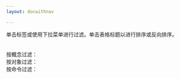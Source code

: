```yaml
---
layout: docwithnav

---
```

<script language="JavaScript">

var dropDownsPopulated = false;

jqueryDefer(initLogic);

function initLogic() {
    $( document ).ready(function() {
      // 当文档加载时，获取元数据 JSON，并启动 tbl 渲染
      $.get("/metadata.txt", function(data, status) {
        metadata = $.parseJSON(data);
        metadata.pages.sort(dynamicSort("t"));
        mainLogic()
        $(window).bind( 'hashchange', function(e) {
          mainLogic();
        });
      });
    });
}

function mainLogic()
{
  // 如果有标签过滤器，则更改表格/下拉输出
  if (!dropDownsPopulated) populateDropdowns();
  var tag=window.location.hash.replace("#","");
  if(tag) {
    tag = $.trim(tag);
    for (i=0;i<tagName.length;i++) {
      querystringTag = tagName[i] + "=";
      if (tag.indexOf(querystringTag) > -1)
      {
        console.log("in mainLog: querystringTag of " + querystringTag + " matches tag of " + tag);
        tag = tag.replace(querystringTag,"");
        selectDropDown(tagName[i],tag);
        topicsFilter(tagName[i],tag,"output");
      }
    }
  } else {
    currentTopics = metadata.pages;
  }
  renderTable(currentTopics,"output");

}

function populateDropdowns()
{
  // 通过对下拉过滤器框的初始化进行函数化来保持 mainLogic() 简短

  for(i=0;i<metadata.pages.length;i++)
  {
    var metadataArrays = [metadata.pages[i].cr,metadata.pages[i].or,metadata.pages[i].mr];
    for(j=0;j<metadataArrays.length;j++)
    {
      if (metadataArrays[j]) {
        for (k=0;k<metadataArrays[j].length;k++) {
          if (typeof storedTagsArrays[j] == 'undefined') storedTagsArrays[j] = new Array();
          storedTagsArrays[j][metadataArrays[j][k][tagName[j]]] = true;
          // ^ conceptList[metadata.pages[i].cr[k].concept] = true; (如果滚动浏览概念)
          // ^ conceptList['container'] = true; (最终结果)
          // ^ objectList[metadata.pages[i].or[k].object] = true; (如果滚动浏览对象)
          // ^ objectList['restartPolicy'] = true; (最终结果)
        }
      }
    }
  }
  var output = new Array();
  for(i=0;i<tagName.length;i++)
  {
    // 呼！所有标签都在 conceptList、objectList 和 commandList 中！
    // 循环遍历它们并通过 html() 注入填充那些下拉框
    output = [];
    output.push("<select id='" + tagName[i] + "' onchange='dropFilter(this)'>");
    output.push("<option>---</option>");
    Object.keys(storedTagsArrays[i]).sort().forEach(function (key) {
      output.push("<option>" + key + "</option>");
    });
    output.push("</select>")
    $(dropDowns[i]).html(output.join(""));
  }
  dropDownsPopulated = true;
}

function dropFilter(srcobj)
{
  // 处理下拉值的变化
  // 下拉菜单的 ID 是命令、对象或概念
  // 这些确切的值是 topicsFilter() 所期望的，加上一个过滤器值
  // 我们从 :selected 的 .text() 中获取
  console.log("dropFilter:" + $(srcobj).attr('id') + ":" + $(srcobj).find(":selected").text());
  topicsFilter($(srcobj).attr('id').replace("#",""),$(srcobj).find(":selected").text(),"output");
  for(i=0;i<tagName.length;i++)
  {
    if($(srcobj).attr('id')!=tagName[i]) selectDropDown(tagName[i],"---");
  }
}

function selectDropDown(type,tag)
{
  // 更改下拉选择而不进行过滤
  $("#" + type).val(tag);
}

</script>
<style>
#filters select{
  font-size: 14px;
  border: 1px #000 solid;
}
#filters {
  padding-top: 20px;
}
</style>

单击标签或使用下拉菜单进行过滤。单击表格标题以进行排序或反向排序。

<p id="filters">
按概念过滤：<span id="conceptFilter" /><br/>
按对象过滤：<span id="objectFilter" /><br/>
按命令过滤：<span id="commandFilter" />
</p>

<div id="output" />